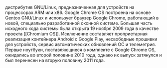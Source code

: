 дистрибутив GNU/Linux, предназначенная для устройств на процессорах ARM или x86. 
Google Chrome OS построена на основе Gentoo GNU/Linux и использует браузер Google Chrome, работающий в новой, специально разработанной оконной системе. 
Большая часть исходного кода системы была открыта 19 ноября 2009 года в качестве проекта [[Chromium OS]]. 
Исключение составляет проприетарная реализация контейнера Android с Google Play, несвободные прошивки для устройств, сервис автоматических обновлений ОС и телеметрия. 
Первые ноутбуки, поставляющиеся в комплекте с Google Chrome OS, ожидались во второй половине 2010 года, однако их выпуск затянулся и был перенесен на вторую половину 2011 года.
